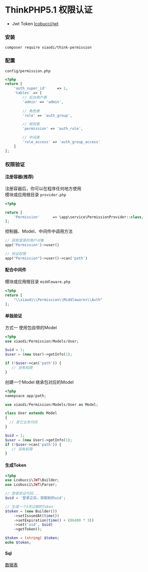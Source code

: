 # ThinkPHP5.1 权限认证
* Jwt Token  [lcobucci/jwt](https://github.com/lcobucci/jwt)
### 安装
```
composer require xiaodi/think-permission
```
### 配置
`config/permission.php`
```php
<?php
return [
    'auth_super_id'     => 1,
    'tables' => [
        // 后台用户表
        'admin' => 'admin',
        
        // 角色表
        'role' => 'auth_group',

        // 规则表
        'permission' => 'auth_rule',

        // 中间表
        'role_access' => 'auth_group_access'
    ]
];
```
### 权限验证
#### 注册容器(推荐)
注册容器后，你可以在程序任何地方使用  
模块或应用根目录 `provider.php`
```php
<?php

return [
    'Permission'      => \app\service\PermissionProvider::class,
];

```

控制器、Model、中间件中调用方法
```php
// 获取登录的用户对象
app('Permission')->user()

// 验证权限
app("Permission")->user()->can('path')
```

#### 配合中间件
模块或应用根目录 `middleware.php`
```php
<?php
return [
    "\\xiaodi\\Permission\\Middlewares\\Auth"
];
```
#### 单独验证
方式一 使用包自带的Model
```php
<?php
use xiaodi/Permission/Models/User;

$uid = 1;
$user = (new User)->getInfo(1);

if (!$user->can('path')) {
   // 没有权限
} 
```

创建一个Model 继承包对应的Model
```php
<?php
namepsace app/path;

use xiaodi/Permission/Models/User as Model;

class User extends Model
{
  // 其它业务代码
}

$uid = 1;
$user = (new User)->getInfo(1);
if (!$user->can('path')) {
   // 没有权限
} 
```

#### 生成Token
```php
<?php
use Lcobucci\JWT\Builder;
use Lcobucci\JWT\Parser;

// 登录验证代码...
$uid = '登录之后，获取到的uid';

// 生成一个3天过期的Token
$token = (new Builder())
    ->setIssuedAt(time())
    ->setExpiration(time() + (86400 * 3))
    ->set('uid', $uid)
    ->getToken();

$token = (string) $token;
echo $token;
```

#### Sql
[数据表](https://github.com/xiaodit/think-admin/blob/master/sql/tables.sql)
